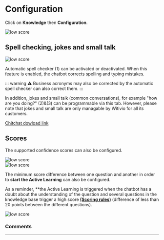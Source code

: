 # Configuration

Click on **Knowledge** then **Configuration**.

<div class="image_center">
  <img :src="$withBase('/assets/img/en/knowledge/configuration1.png')" alt="low score">
</div>




## Spell checking, jokes and small talk

<div class="image_center">
  <img :src="$withBase('/assets/img/en/knowledge/configuration2.png')" alt="low score">
</div>




Automatic spell checker (1) can be activated or deactivated. When this feature
is enabled, the chatbot corrects spelling and typing mistakes.

::: warning ⚠️
Business acronyms may also be corrected by the automatic spell checker can
also correct them.
:::

In addition, jokes and small talk (common conversations), for example "how are
you doing?" (2)&(3) can be programmable via this tab. However, please note that
jokes and small talk are only managable by Witivio for all its customers.  
  
[Chitchat dowload link](https://witivio.blob.core.windows.net/static/Chitchat.xlsx) 


## Scores

The supported confidence scores can also be configured.

<div class="image_center">
  <img :src="$withBase('/assets/img/en/knowledge/configuration3.png')" alt="low score">
</div>


<div class="image_center">
  <img :src="$withBase('/assets/img/en/knowledge/configuration4.png')" alt="low score">
</div>


The minimum score difference between one question and another in order to **start the Active Learning** can also be configured.

As a reminder, **the Active Learning is triggered when the chatbot has a doubt about the understanding of the question and several questions in the knowledge base trigger a
high score [**(Scoring rules)**](/en/chatbot/inbox/scoring_rules.html) (difference of less than 20 points between
the different questions).

<div class="image_center">
  <img :src="$withBase('/assets/img/en/knowledge/configuration5.png')" alt="low score">
</div>


### Comments
---
<div id="disqus_thread"></div>

<script>

export default {
  mounted () {

    var disqus_config = function () {
      this.page.url = "https://docs.witivio.com";  // Replace PAGE_URL with your page's canonical URL variable
      this.page.identifier = "witivio_#14"; // Replace PAGE_IDENTIFIER with your page's unique identifier variable
    };

(function() { // DON'T EDIT BELOW THIS LINE
var d = document, s = d.createElement('script');
s.src = 'https://docs-witivio.disqus.com/embed.js';
s.setAttribute('data-timestamp', +new Date());
(d.head || d.body).appendChild(s);
})();
  }
}
</script>